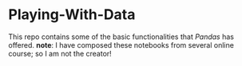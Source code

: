 # Playing-With-Data

This repo contains some of the basic functionalities that _Pandas_ has offered. 
**note**: I have composed these notebooks from several online course; so I am not the creator!
